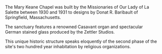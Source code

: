 The Mary Keane Chapel was built by the Missionaries of Our Lady of La Salette between 1930 and 1931 to designs by Donat R. Baribault of Springfield, Massachusetts.

The sanctuary features a renowned Casavant organ and spectacular German stained glass produced by the Zettler Studios.

This unique historic structure speaks eloquently of the second phase of the site's two hundred year inhabitation by religious organizations.